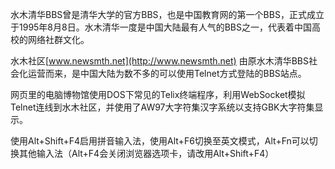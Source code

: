 水木清华BBS曾是清华大学的官方BBS，也是中国教育网的第一个BBS，正式成立于1995年8月8日。水木清华一度是中国大陆最有人气的BBS之一，代表着中国高校的网络社群文化。

水木社区[www.newsmth.net](http://www.newsmth.net) 由原水木清华BBS社会化运营而来，是中国大陆为数不多的可以使用Telnet方式登陆的BBS站点。

网页里的电脑博物馆使用DOS下常见的Telix终端程序，利用WebSocket模拟Telnet连线到水木社区，并使用了AW97大字符集汉字系统以支持GBK大字符集显示。

使用Alt+Shift+F4启用拼音输入法，使用Alt+F6切换至英文模式，Alt+Fn可以切换其他输入法（Alt+F4会关闭浏览器选项卡，请改用Alt+Shift+F4）